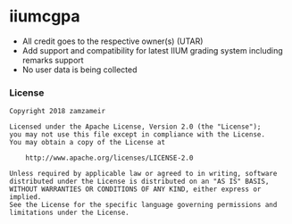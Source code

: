 # iiumcgpa

- All credit goes to the respective owner(s) (UTAR)
- Add support and compatibility for latest IIUM grading system
  including remarks support
- No user data is being collected

### License

```
Copyright 2018 zamzameir

Licensed under the Apache License, Version 2.0 (the "License");
you may not use this file except in compliance with the License.
You may obtain a copy of the License at

    http://www.apache.org/licenses/LICENSE-2.0

Unless required by applicable law or agreed to in writing, software
distributed under the License is distributed on an "AS IS" BASIS,
WITHOUT WARRANTIES OR CONDITIONS OF ANY KIND, either express or implied.
See the License for the specific language governing permissions and
limitations under the License.
